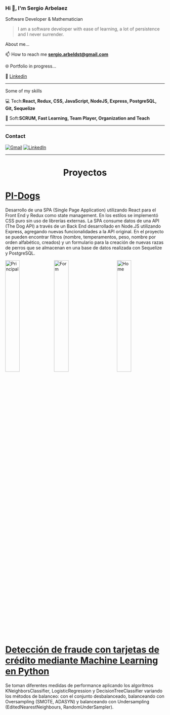 ### Hi 👋, I'm Sergio Arbelaez

Software Developer & Mathematician

> I am a software developer with ease of learning, a lot of persistence and I never surrender.

About me...

📫 How to reach me **sergio.arbeldst@gmail.com**

🌐 Portfolio in progress...

👔 <a href="https://www.linkedin.com/in/sergio-
arbelaez-duque-62965a212/">Linkedin</a>

---

Some of my skills

💻 Tech:**React, Redux, CSS, JavaScript, NodeJS, Express, PostgreSQL, Git, Sequelize** 

🤝 Soft:**SCRUM, Fast Learning, Team Player, Organization and Teach**

---

<h3 align="left">Contact</h3>

[![Gmail](https://img.shields.io/badge/-GMAIL-D14836?style=for-the-badge&logo=gmail&logoColor=white)](mailto:sergio.arbeldst@gmail.com)
[![LinkedIn](https://img.shields.io/badge/LinkedIn-0077B5?style=for-the-badge&logo=linkedin&logoColor=white)](https://www.linkedin.com/in/sergio-arbelaez-duque-62965a212/)

<hr/>

<h1 align="center"> Proyectos </h1>

# <a href="https://github.com/sergio2448/PI-Dogs" target="_blank">PI-Dogs</a>
<p>Desarrollo de una SPA (Single Page Application) utilizando React para el Front End y Redux como state management. En los estilos se implementó CSS puro sin uso de librerías externas.
La SPA consume datos de una API (The Dog API) a través de un Back End desarrollado en Node.JS utilizando Express, agregando nuevas funcionalidades a la API original. En el proyecto se pueden encontrar filtros (nombre, temperamentos, peso, nombre por orden alfabético, creados) y un formulario para la creación de nuevas razas de perros que se almacenan en una base de datos realizada con Sequelize y PostgreSQL.</p>

<div>
<img align="left" src="https://user-images.githubusercontent.com/84557725/153262063-d68a0ff5-e77b-4db9-bb39-df2e2ef470a7.png" alt="Principal" width="30%"/>
<img align="right" src="https://user-images.githubusercontent.com/84557725/153262011-fa3d70d0-a4a9-4115-93d3-d4be021eb8d9.png" alt="Home" width="30%"/>
<img align="center" src="https://user-images.githubusercontent.com/84557725/153262048-abaea3cd-7b24-4df6-a3cb-da4e380a55e9.png" alt="Form" width="30%"/>
</div>

# <a href="https://github.com/sergio2448/creditcards_with_ml" target="_blank">Detección de fraude con tarjetas de crédito mediante Machine Learning en Python</a>

Se toman diferentes medidas de performance aplicando los algorítmos KNeighborsClassifier, LogisticRegression y DecisionTreeClassifier variando los métodos de balanceo: con el conjunto desbalanceado, balanceando con Oversampling (SMOTE, ADASYN) y balanceando con Undersampling (EditedNearestNeighbours,
RandomUnderSampler).
<!--
**sergio2448/sergio2448** is a ✨ _special_ ✨ repository because its `README.md` (this file) appears on your GitHub profile.

Here are some ideas to get you started:

- 🔭 I’m currently working on ...
- 🌱 I’m currently learning ...
- 👯 I’m looking to collaborate on ...
- 🤔 I’m looking for help with ...
- 💬 Ask me about ...
- 📫 How to reach me: ...
- 😄 Pronouns: ...
- ⚡ Fun fact: ...
-->
